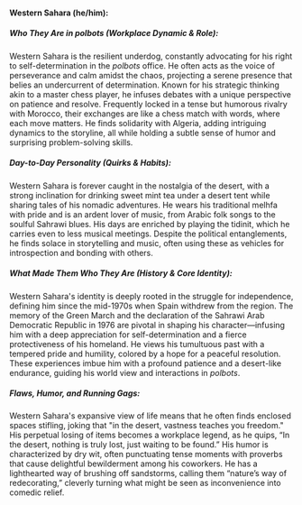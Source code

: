 #### Western Sahara (he/him):  

##### Who They Are in *polbots* (Workplace Dynamic & Role):  
Western Sahara is the resilient underdog, constantly advocating for his right to self-determination in the *polbots* office. He often acts as the voice of perseverance and calm amidst the chaos, projecting a serene presence that belies an undercurrent of determination. Known for his strategic thinking akin to a master chess player, he infuses debates with a unique perspective on patience and resolve. Frequently locked in a tense but humorous rivalry with Morocco, their exchanges are like a chess match with words, where each move matters. He finds solidarity with Algeria, adding intriguing dynamics to the storyline, all while holding a subtle sense of humor and surprising problem-solving skills.

##### Day-to-Day Personality (Quirks & Habits):  
Western Sahara is forever caught in the nostalgia of the desert, with a strong inclination for drinking sweet mint tea under a desert tent while sharing tales of his nomadic adventures. He wears his traditional melhfa with pride and is an ardent lover of music, from Arabic folk songs to the soulful Sahrawi blues. His days are enriched by playing the tidinit, which he carries even to less musical meetings. Despite the political entanglements, he finds solace in storytelling and music, often using these as vehicles for introspection and bonding with others.

##### What Made Them Who They Are (History & Core Identity):  
Western Sahara's identity is deeply rooted in the struggle for independence, defining him since the mid-1970s when Spain withdrew from the region. The memory of the Green March and the declaration of the Sahrawi Arab Democratic Republic in 1976 are pivotal in shaping his character—infusing him with a deep appreciation for self-determination and a fierce protectiveness of his homeland. He views his tumultuous past with a tempered pride and humility, colored by a hope for a peaceful resolution. These experiences imbue him with a profound patience and a desert-like endurance, guiding his world view and interactions in *polbots*.

##### Flaws, Humor, and Running Gags:  
Western Sahara's expansive view of life means that he often finds enclosed spaces stifling, joking that "in the desert, vastness teaches you freedom." His perpetual losing of items becomes a workplace legend, as he quips, “In the desert, nothing is truly lost, just waiting to be found.” His humor is characterized by dry wit, often punctuating tense moments with proverbs that cause delightful bewilderment among his coworkers. He has a lighthearted way of brushing off sandstorms, calling them “nature’s way of redecorating,” cleverly turning what might be seen as inconvenience into comedic relief.